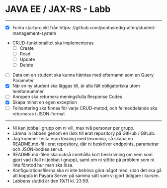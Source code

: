 # JAVA EE / JAX-RS - Labb

______________

- [x] Forka startprojekt från
  https: //github.com/pontusredig-alten/student-management-system
- CRUD-funktionalitet ska implementeras
    - [ ] Create
    - [ ] Read
    - [ ] Update
    - [ ] Delete
- [ ] Data om en student ska kunna hämtas med efternamn som en Query Parameter
- [x] När en ny student ska läggas till, är alla fält obligatoriska utom telefonnummer
- [ ] Anropen ska returnera meningsfulla Response Codes 
- [x] Skapa minst en egen exception
- [ ] Felhantering ska finnas för varje CRUD-metod, och felmeddelande ska returneras i JSON-format

______________
- Ni kan jobba i grupp om ni vill, max två personer per grupp.
- Lämna in labben genom en länk till erat repository på GitHub / GitLab.
- Jag kommer testa eran lösning med Insomnia, så skapa en README.md-fil i erat
repository, där ni beskriver endpoints, parametrar och JSON-bodies ser ut.
- README.md-filen ska också innehålla kort beskrivning om vem som gjort vad (ifall
ni jobbat i grupp), samt om ni stötte på problem som ni inte förstod hur man ska
lösa.
- Konfigurationsfilerna ska ni inte behöva göra något med, utan det ska gå att koppla
in Payara Server på samma sätt som vi gjort tidigare i kursen.
- Labbens sluttid är den 19/11 kl. 23:59.
